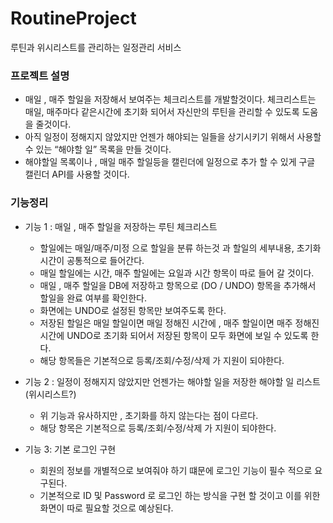 # RoutineProject

루틴과 위시리스트를 관리하는 일정관리 서비스

### 프로젝트 설명

- 매일 , 매주 할일을 저장해서 보여주는 체크리스트를 개발할것이다. 체크리스트는 매일, 매주마다 같은시간에 초기화 되어서 자신만의 루틴을 관리할 수 있도록 도움을 줄것이다.
- 아직 일정이 정해지지 않았지만 언젠가 해야되는 일들을 상기시키기 위해서 사용할 수 있는 “해야할 일” 목록을 만들 것이다.
- 해야할일 목록이나 , 매일 매주 할일등을 캘린더에 일정으로 추가 할 수 있게 구글 캘린더 API를 사용할 것이다.

### 기능정리

- 기능 1   :  매일 , 매주 할일을 저장하는 루틴 체크리스트
    - 할일에는 매일/매주/미정 으로 할일을 분류 하는것 과 할일의 세부내용, 초기화 시간이 공통적으로 들어간다.
    - 매일 할일에는 시간, 매주 할일에는 요일과 시간 항목이 따로 들어 갈 것이다.
    - 매일 , 매주 할일을 DB에 저장하고 항목으로 (DO / UNDO) 항목을 추가해서 할일을 완료 여부를 확인한다.
    - 화면에는 UNDO로 설정된 항목만 보여주도록 한다.
    - 저장된 할일은 매일 할일이면 매일 정해진 시간에 , 매주 할일이면 매주 정해진 시간에 UNDO로 초기화 되어서 저장된 항목이 모두 화면에 보일 수 있도록 한다.
    - 해당 항목들은 기본적으로 등록/조회/수정/삭제 가 지원이 되야한다.

- 기능 2 : 일정이 정해지지 않았지만 언젠가는 해야할 일을 저장한 해야할 일 리스트 (위시리스트?)
    - 위 기능과 유사하지만 , 초기화를 하지 않는다는 점이 다르다.
    - 해당 항목은 기본적으로 등록/조회/수정/삭제 가 지원이 되야한다.

- 기능 3: 기본 로그인 구현
    - 회원의 정보를 개별적으로 보여줘야 하기 떄문에 로그인 기능이 필수 적으로 요구된다.
    - 기본적으로 ID 및 Password 로 로그인 하는 방식을 구현 할 것이고 이를 위한 화면이 따로 필요할 것으로 예상된다.
    
###

